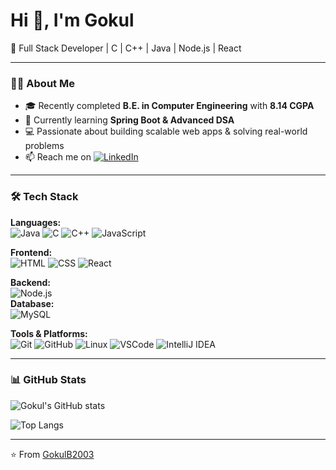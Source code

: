 # Hi 👋, I'm Gokul  
🚀 Full Stack Developer | C | C++ | Java | Node.js | React

---

### 👨‍💻 About Me  
- 🎓 Recently completed **B.E. in Computer Engineering** with **8.14 CGPA**  
- 🌱 Currently learning **Spring Boot & Advanced DSA**  
- 💻 Passionate about building scalable web apps & solving real-world problems  
- 📫 Reach me on [![LinkedIn](https://img.shields.io/badge/LinkedIn-blue?style=for-the-badge&logo=linkedin)](https://www.linkedin.com/in/gokul-bhor-74a936250/)  

---

### 🛠️ Tech Stack  

**Languages:**  
![Java](https://img.shields.io/badge/Java-ED8B00?style=for-the-badge&logo=openjdk&logoColor=white)  ![C](https://img.shields.io/badge/C-00599C?style=for-the-badge&logo=c&logoColor=white)  ![C++](https://img.shields.io/badge/C++-00599C?style=for-the-badge&logo=c%2B%2B&logoColor=white)  ![JavaScript](https://img.shields.io/badge/JavaScript-323330?style=for-the-badge&logo=javascript&logoColor=F7DF1E)  

**Frontend:**  
![HTML](https://img.shields.io/badge/HTML5-E34F26?style=for-the-badge&logo=html5&logoColor=white)  ![CSS](https://img.shields.io/badge/CSS3-1572B6?style=for-the-badge&logo=css3&logoColor=white)  ![React](https://img.shields.io/badge/React-20232A?style=for-the-badge&logo=react&logoColor=61DAFB)  

**Backend:**  
![Node.js](https://img.shields.io/badge/Node.js-43853D?style=for-the-badge&logo=node.js&logoColor=white)  
**Database:**  
![MySQL](https://img.shields.io/badge/MySQL-005C84?style=for-the-badge&logo=mysql&logoColor=white)  

**Tools & Platforms:**  
![Git](https://img.shields.io/badge/Git-F05032?style=for-the-badge&logo=git&logoColor=white)  ![GitHub](https://img.shields.io/badge/GitHub-100000?style=for-the-badge&logo=github&logoColor=white)  ![Linux](https://img.shields.io/badge/Linux-FCC624?style=for-the-badge&logo=linux&logoColor=black)  ![VSCode](https://img.shields.io/badge/VS%20Code-0078d7?style=for-the-badge&logo=visual-studio-code&logoColor=white) 
![IntelliJ IDEA](https://img.shields.io/badge/IntelliJIDEA-000000?style=for-the-badge&logo=intellij-idea&logoColor=white)  


---

### 📊 GitHub Stats  
![Gokul's GitHub stats](https://github-readme-stats.vercel.app/api?username=GokulB2003&show_icons=true&theme=radical)  

![Top Langs](https://github-readme-stats.vercel.app/api/top-langs/?username=GokulB2003&layout=compact&theme=radical)  

---

⭐️ From [GokulB2003](https://github.com/GokulB2003)
